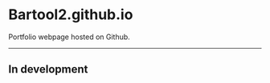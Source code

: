 # Bartool2.github.io
Portfolio webpage hosted on Github.

------------------------------------
In development
------------------------------------
